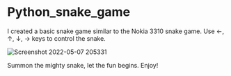 # Python_snake_game
I created a basic snake game similar to the Nokia 3310 snake game. Use ←, ↑, ↓, → keys to control the snake. 

![Screenshot 2022-05-07 205331](https://user-images.githubusercontent.com/57942968/167259644-2e042aa8-3549-4805-98a6-e2a09533ed6b.png)

Summon the mighty snake, let the fun begins.
Enjoy!
